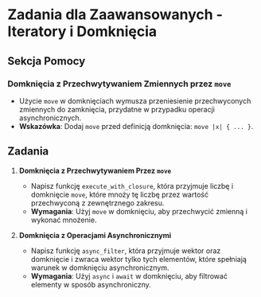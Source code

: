 # Zadania dla Zaawansowanych - Iteratory i Domknięcia

## Sekcja Pomocy

### Domknięcia z Przechwytywaniem Zmiennych przez `move`
- Użycie `move` w domknięciach wymusza przeniesienie przechwyconych zmiennych do zamknięcia, przydatne w przypadku operacji asynchronicznych.
- **Wskazówka**: Dodaj `move` przed definicją domknięcia: `move |x| { ... }`.

## Zadania

1. **Domknięcia z Przechwytywaniem Przez `move`**
    - Napisz funkcję `execute_with_closure`, która przyjmuje liczbę i domknięcie `move`, które mnoży tę liczbę przez wartość przechwyconą z zewnętrznego zakresu.
    - **Wymagania**: Użyj `move` w domknięciu, aby przechwycić zmienną i wykonać mnożenie.

2. **Domknięcia z Operacjami Asynchronicznymi**
    - Napisz funkcję `async_filter`, która przyjmuje wektor oraz domknięcie i zwraca wektor tylko tych elementów, które spełniają warunek w domknięciu asynchronicznym.
    - **Wymagania**: Użyj `async` i `await` w domknięciu, aby filtrować elementy w sposób asynchroniczny.
